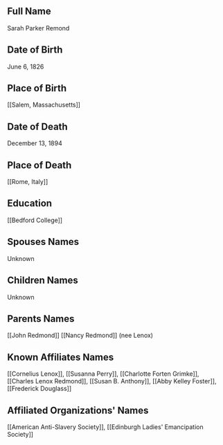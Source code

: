 ## Full Name
Sarah Parker Remond

## Date of Birth
June 6, 1826

## Place of Birth
[[Salem, Massachusetts]]

## Date of Death
December 13, 1894

## Place of Death
[[Rome, Italy]]

## Education
[[Bedford College]]

## Spouses Names
Unknown

## Children Names
Unknown

## Parents Names
[[John Redmond]]
[[Nancy Redmond]] (nee Lenox)

## Known Affiliates Names
[[Cornelius Lenox]], [[Susanna Perry]], [[Charlotte Forten Grimke]], [[Charles Lenox Redmond]], [[Susan B. Anthony]], [[Abby Kelley Foster]], [[Frederick Douglass]]

## Affiliated Organizations' Names
[[American Anti-Slavery Society]], [[Edinburgh Ladies' Emancipation Society]]

